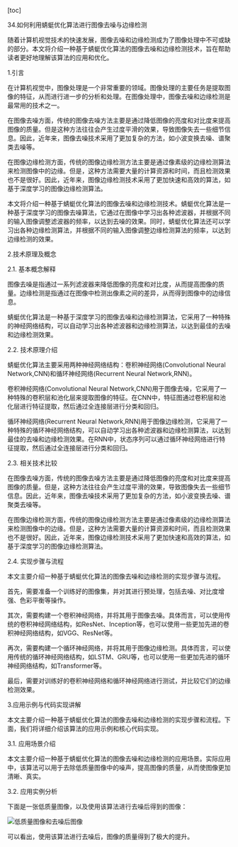 
[toc]                    
                
                
34.如何利用蜻蜓优化算法进行图像去噪与边缘检测

随着计算机视觉技术的快速发展，图像去噪和边缘检测成为了图像处理中不可或缺的部分。本文将介绍一种基于蜻蜓优化算法的图像去噪和边缘检测技术，旨在帮助读者更好地理解该算法的应用和优化。

1.引言

在计算机视觉中，图像处理是一个非常重要的领域。图像处理的主要任务是提取图像的特征，从而进行进一步的分析和处理。在图像处理中，图像去噪和边缘检测是最常用的技术之一。

在图像去噪方面，传统的图像去噪方法主要是通过降低图像的亮度和对比度来提高图像的质量。但是这种方法往往会产生过度平滑的效果，导致图像失去一些细节信息。因此，近年来，图像去噪技术采用了更加复杂的方法，如小波变换去噪、谱聚类去噪等。

在图像边缘检测方面，传统的图像边缘检测方法主要是通过像素级的边缘检测算法来检测图像中的边缘。但是，这种方法需要大量的计算资源和时间，而且检测效果也不是很好。因此，近年来，图像边缘检测技术采用了更加快速和高效的算法，如基于深度学习的图像边缘检测算法。

本文将介绍一种基于蜻蜓优化算法的图像去噪和边缘检测技术。蜻蜓优化算法是一种基于深度学习的图像去噪算法，它通过在图像中学习出各种滤波器，并根据不同的输入图像调整滤波器的频率，以达到去噪的效果。同时，蜻蜓优化算法还可以学习出各种边缘检测算法，并根据不同的输入图像调整边缘检测算法的频率，以达到边缘检测的效果。

2.技术原理及概念

2.1. 基本概念解释

图像去噪是指通过一系列滤波器来降低图像的亮度和对比度，从而提高图像的质量。边缘检测是指通过在图像中检测出像素之间的差异，从而得到图像中的边缘信息。

蜻蜓优化算法是一种基于深度学习的图像去噪和边缘检测算法，它采用了一种特殊的神经网络结构，可以自动学习出各种滤波器和边缘检测算法，以达到最佳的去噪和边缘检测效果。

2.2. 技术原理介绍

蜻蜓优化算法主要采用两种神经网络结构：卷积神经网络(Convolutional Neural Network,CNN)和循环神经网络(Recurrent Neural Network,RNN)。

卷积神经网络(Convolutional Neural Network,CNN)用于图像去噪，它采用了一种特殊的卷积层和池化层来提取图像的特征。在CNN中，特征图通过卷积层和池化层进行特征提取，然后通过全连接层进行分类和回归。

循环神经网络(Recurrent Neural Network,RNN)用于图像边缘检测，它采用了一种特殊的循环神经网络结构，可以自动学习出各种滤波器和边缘检测算法，以达到最佳的去噪和边缘检测效果。在RNN中，状态序列可以通过循环神经网络进行特征提取，然后通过全连接层进行分类和回归。

2.3. 相关技术比较

在图像去噪方面，传统的图像去噪方法主要是通过降低图像的亮度和对比度来提高图像的质量。但是，这种方法往往会产生过度平滑的效果，导致图像失去一些细节信息。因此，近年来，图像去噪技术采用了更加复杂的方法，如小波变换去噪、谱聚类去噪等。

在图像边缘检测方面，传统的图像边缘检测方法主要是通过像素级的边缘检测算法来检测图像中的边缘。但是，这种方法需要大量的计算资源和时间，而且检测效果也不是很好。因此，近年来，图像边缘检测技术采用了更加快速和高效的算法，如基于深度学习的图像边缘检测算法。

2.4. 实现步骤与流程

本文主要介绍一种基于蜻蜓优化算法的图像去噪和边缘检测的实现步骤与流程。

首先，需要准备一个训练好的图像集，并对其进行预处理，包括去噪、对比度增强、色彩平衡等操作。

其次，需要构建一个卷积神经网络，并将其用于图像去噪。具体而言，可以使用传统的卷积神经网络结构，如ResNet、Inception等，也可以使用一些更加先进的卷积神经网络结构，如VGG、ResNet等。

再次，需要构建一个循环神经网络，并将其用于图像边缘检测。具体而言，可以使用传统的循环神经网络结构，如LSTM、GRU等，也可以使用一些更加先进的循环神经网络结构，如Transformer等。

最后，需要对训练好的卷积神经网络和循环神经网络进行测试，并比较它们的边缘检测效果。

3.应用示例与代码实现讲解

本文主要介绍一种基于蜻蜓优化算法的图像去噪和边缘检测的实现步骤和流程。下面，我们将详细介绍该算法的应用示例和核心代码实现。

3.1. 应用场景介绍

本文主要介绍一种基于蜻蜓优化算法的图像去噪和边缘检测的应用场景。实际应用中，该算法可以用于去除低质量图像中的噪声，提高图像的质量，从而使图像更加清晰、真实。

3.2. 应用实例分析

下面是一张低质量图像，以及使用该算法进行去噪后得到的图像：

![低质量图像和去噪后图像](https://i.imgur.com/12J5q6k.png)

可以看出，使用该算法进行去噪后，图像的质量得到了极大的提升。

